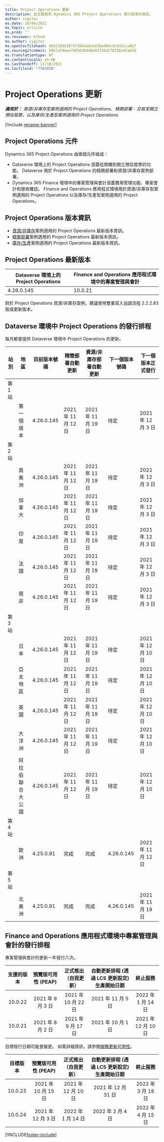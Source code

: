 ```yaml
---
title: Project Operations 更新
description: 此主題提供 Dynamics 365 Project Operations 發行版本的資訊。
author: sigitac
ms.date: 10/04/2021
ms.topic: article
ms.prod: ''
ms.reviewer: kfend
ms.author: sigitac
ms.openlocfilehash: 493218d53075f3044adce47bed8ecdc031cca8e7
ms.sourcegitcommit: b8b7a59eee7d93638446e93726d270316e45ab3d
ms.translationtype: HT
ms.contentlocale: zh-HK
ms.lasthandoff: 11/10/2021
ms.locfileid: "7783450"
---
```

# <a name="project-operations-updates"></a>Project Operations 更新

_**適用於：** 資源/非庫存型案例適用的 Project Operations、精簡部署 - 交易至開立預估發票，以及庫存/生產型案例適用的 Project Operations_

[!include [rename-banner](~/includes/cc-data-platform-banner.md)]

## <a name="project-operations-components"></a>Project Operations 元件

Dynamics 365 Project Operations 由兩個元件組成：

- Dataverse 環境上的 Project Operations 涵蓋從商機到開立預估發票的功能。 Dataverse 用於 Project Operations 的精簡部署和資源/非庫存案例部署。
- Dynamics 365 Finance 環境中的專案管理與會計涵蓋費用管理功能、專案會計和營收確認。 Finance and Operations 應用程式環境用於資源/非庫存型案例適用的 Project Operations 以及庫存/生產型案例適用的 Project Operations。

## <a name="project-operations-release-notes"></a>Project Operations 版本資訊
- [資源/非庫存](whats-new-oct-2021-resource-based.md)案例適用的 Project Operations 最新版本資訊。
- [精簡部署](../pro/whats-new/whats-new-oct-2021-lite.md)案例適用的 Project Operations 最新版本資訊。
- [庫存/生產](../prod-pma/whats-new/whats-new-jul-2021-stocked.md)案例適用的 Project Operations 最新版本資訊。

## <a name="project-operations-latest-version"></a>Project Operations 最新版本

| Dataverse 環境上的 Project Operations | Finance and Operations 應用程式環境中的專案管理與會計 | 
| --- | --- |
| 4.26.0.145 | 10.0.21 |

對於 Project Operations 資源/非庫存案例，建議使用雙重寫入協調流程 2.2.2.83 版或更新版本。

## <a name="release-schedule-for-project-operations-on-dataverse-environment"></a>Dataverse 環境中 Project Operations 的發行排程

每月都會提供 Dataverse 環境中 Project Operations 的更新。 

| 站別 | 地區 | 目前版本號碼 | 精簡部署自動更新 | 資源/非庫存部署自動更新 | 下一個版本號碼 | 下一個版本正式發行 |
|-----------|-----------------------|-----------------|--------------------|---------------------|---------------------|---------------------|
| 第 1 站 |   &nbsp;              |    &nbsp;       | &nbsp;             |      &nbsp;         |      &nbsp;         |      &nbsp;         |
|   &nbsp;  | 第一個版本         |  4.26.0.145     | 2021 年 11 月 12 日  | 2021 年 11 月 19 日   | 待定                 | 2021 年 12 月 3 日   |
| 第 2 站 |   &nbsp;              |    &nbsp;       | &nbsp;             |      &nbsp;         |      &nbsp;         |      &nbsp;         |
|   &nbsp;  | 南美洲         |  4.26.0.145     | 2021 年 11 月 12 日  | 2021 年 11 月 19 日   | 待定                 | 2021 年 12 月 3 日   |
|   &nbsp;  | 加拿大                |  4.26.0.145     | 2021 年 11 月 12 日  | 2021 年 11 月 19 日   | 待定                 | 2021 年 12 月 3 日   |
|   &nbsp;  | 印度                 |  4.26.0.145     | 2021 年 11 月 12 日  | 2021 年 11 月 19 日   | 待定                 | 2021 年 12 月 3 日   |
|   &nbsp;  | 法國                |  4.26.0.145     | 2021 年 11 月 12 日  | 2021 年 11 月 19 日   | 待定                 | 2021 年 12 月 3 日   |
|   &nbsp;  | 南非          |  4.26.0.145     | 2021 年 11 月 12 日  | 2021 年 11 月 19 日   | 待定                 | 2021 年 12 月 3 日   |
| 第 3 站 |      &nbsp;           |     &nbsp;      |     &nbsp;         |      &nbsp;         |      &nbsp;         |      &nbsp;         |
|   &nbsp;  | 日本                 |  4.26.0.145     | 2021 年 11 月 12 日  | 2021 年 11 月 19 日   | 待定                 | 2021 年 12 月 10 日   |
|   &nbsp;  | 亞太地區          |  4.26.0.145     | 2021 年 11 月 12 日  | 2021 年 11 月 19 日   | 待定                 | 2021 年 12 月 10 日   |
|   &nbsp;  | 英國         |  4.26.0.145     | 2021 年 11 月 12 日  | 2021 年 11 月 19 日   | 待定                 | 2021 年 12 月 10 日   |
|   &nbsp;  | 大洋洲               |  4.26.0.145     | 2021 年 11 月 12 日  | 2021 年 11 月 19 日   | 待定                 | 2021 年 12 月 10 日   |
|   &nbsp;  | 阿拉伯聯合大公國  |  4.26.0.145     | 2021 年 11 月 12 日  | 2021 年 11 月 19 日   | 待定                 | 2021 年 12 月 10 日   |
| 第 4 站 |     &nbsp;            |     &nbsp;      |     &nbsp;         |      &nbsp;         |      &nbsp;         |      &nbsp;         |
|   &nbsp;  | 歐洲                |  4.25.0.91      | 完成           | 完成            | 4.26.0.145          | 2021 年 11 月 12 日   |
| 第 5 站 |     &nbsp;            |     &nbsp;      |     &nbsp;         |      &nbsp;         |      &nbsp;         |      &nbsp;         |
|   &nbsp;  | 北美洲         |  4.25.0.91      | 完成           | 完成            | 4.26.0.145          | 2021 年 11 月 19 日   |


## <a name="release-schedule-for-project-management-and-accounting-in-the-finance-and-operations-apps-environment"></a>Finance and Operations 應用程式環境中專案管理與會計的發行排程

專案管理與會計的更新一年發行八次。

|支援的版本| 預覽版可用性 (PEAP) | 正式推出（自我更新） | 自動更新排程 (透過 LCS 更新設定) 生產開始日期 |   終止服務   |
|:---------------:|:---------------------------:|:---------------------------------:|:--------------------------------------------------------------------:|:------------------:|
|     10.0.22     |      2021 年 9 月 3 日      |        2021 年 10 月 22 日           |                          2021 年 11 月 5 日                            | 2022 年 1 月 14 日   |
|    10.0.21      |         2021 年 8 月 2 日     |           2021 年 9 月 17 日      |                             2021 年 10 月 1 日                          |  2021 年 12 月 10 日 |


目標發行日期可能會變更。 如需詳細資訊，請參閱[服務更新可用性](/dynamics365/fin-ops-core/fin-ops/get-started/public-preview-releases?toc=%2fdynamics365%2ffinance%2ftoc.json)。

|目標版本 | 預覽版可用性 (PEAP) | 正式推出（自我更新） | 自動更新排程 (透過 LCS 更新設定) 生產開始日期 |   終止服務   |
|:---------------:|:---------------------------:|:---------------------------------:|:--------------------------------------------------------------------:|:------------------:|
|     10.0.23     |      2021 年 10 月 15 日       |        2021 年 12 月 10 日          |                          2021 年 12 月 31 日                           | 2022 年 3 月 18 日     |
|     10.0.24     |      2021 年 12 月 3 日       |        2022 年 1 月 14 日           |                          2022 年 2 月 4 日                            | 2022 年 4 月 15 日     |

[!INCLUDE[footer-include](../includes/footer-banner.md)]
